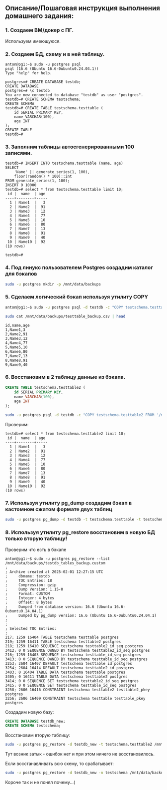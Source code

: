 ## Описание/Пошаговая инструкция выполнения домашнего задания:
### 1. Создаем ВМ/докер c ПГ.

Используем имеющуюся.

### 2. Создаем БД, схему и в ней таблицу.

```
anton@pg1:~$ sudo -u postgres psql
psql (16.6 (Ubuntu 16.6-0ubuntu0.24.04.1))
Type "help" for help.

postgres=# CREATE DATABASE testdb;
CREATE DATABASE
postgres=# \c testdb
You are now connected to database "testdb" as user "postgres".
testdb=# CREATE SCHEMA testschema;
CREATE SCHEMA
testdb=# CREATE TABLE testschema.testtable (
    id SERIAL PRIMARY KEY,
    name VARCHAR(100),
    age INT
);
CREATE TABLE
testdb=#

```
### 3. Заполним таблицы автосгенерированными 100 записями.
```
testdb=# INSERT INTO testschema.testtable (name, age)
SELECT
    'Name' || generate_series(1, 100),
    floor(random() * 100)::int
FROM generate_series(1, 100);
INSERT 0 10000
testdb=# select * from testschema.testtable limit 10;
 id |  name  | age
----+--------+-----
  1 | Name1  |   3
  2 | Name2  |  91
  3 | Name3  |  12
  4 | Name4  |  77
  5 | Name5  |  10
  6 | Name6  |  80
  7 | Name7  |  13
  8 | Name8  |  91
  9 | Name9  |  40
 10 | Name10 |  92
(10 rows)

testdb=#
```
### 4. Под линукс пользователем Postgres создадим каталог для бэкапов
```bash
sudo -u postgres mkdir -p /mnt/data/backups
```
### 5. Сделаем логический бэкап используя утилиту COPY
```bash
anton@pg1:~$ sudo -u postgres psql -d testdb -c "COPY testschema.testtable TO '/mnt/data/backups/testtable_backup.csv' WITH CSV HEADER;"
```
```bash
sudo cat /mnt/data/backups/testtable_backup.csv | head
```
```
id,name,age
1,Name1,3
2,Name2,91
3,Name3,12
4,Name4,77
5,Name5,10
6,Name6,80
7,Name7,13
8,Name8,91
9,Name9,40
```
### 6. Восстановим в 2 таблицу данные из бэкапа.

```sql
CREATE TABLE testschema.testtable2 (
    id SERIAL PRIMARY KEY,
    name VARCHAR(100),
    age INT
);
```

```bash
sudo -u postgres psql -d testdb -c "COPY testschema.testtable2 FROM '/mnt/data/backups/testtable_backup.csv' WITH CSV HEADER;"
```
Проверим:
```
testdb=# select * from testschema.testtable2 limit 10;
 id |  name  | age
----+--------+-----
  1 | Name1  |   3
  2 | Name2  |  91
  3 | Name3  |  12
  4 | Name4  |  77
  5 | Name5  |  10
  6 | Name6  |  80
  7 | Name7  |  13
  8 | Name8  |  91
  9 | Name9  |  40
 10 | Name10 |  92
(10 rows)

```

### 7. Используя утилиту pg_dump создадим бэкап в кастомном сжатом формате двух таблиц

```bash
sudo -u postgres pg_dump -d testdb -t testschema.testtable -t testschema.testtable2 -F c -b -v -f /mnt/data/backups/testdb_tables_backup.custom
```
### 8. Используя утилиту pg_restore восстановим в новую БД только вторую таблицу!
Проверим что есть в бэкапе
```
anton@pg1:~$ sudo -u postgres pg_restore --list /mnt/data/backups/testdb_tables_backup.custom
;
; Archive created at 2025-02-01 12:27:15 UTC
;     dbname: testdb
;     TOC Entries: 18
;     Compression: gzip
;     Dump Version: 1.15-0
;     Format: CUSTOM
;     Integer: 4 bytes
;     Offset: 8 bytes
;     Dumped from database version: 16.6 (Ubuntu 16.6-0ubuntu0.24.04.1)
;     Dumped by pg_dump version: 16.6 (Ubuntu 16.6-0ubuntu0.24.04.1)
;
;
; Selected TOC Entries:
;
217; 1259 16404 TABLE testschema testtable postgres
219; 1259 16411 TABLE testschema testtable2 postgres
218; 1259 16410 SEQUENCE testschema testtable2_id_seq postgres
3412; 0 0 SEQUENCE OWNED BY testschema testtable2_id_seq postgres
216; 1259 16403 SEQUENCE testschema testtable_id_seq postgres
3413; 0 0 SEQUENCE OWNED BY testschema testtable_id_seq postgres
3253; 2604 16407 DEFAULT testschema testtable id postgres
3254; 2604 16414 DEFAULT testschema testtable2 id postgres
3403; 0 16404 TABLE DATA testschema testtable postgres
3405; 0 16411 TABLE DATA testschema testtable2 postgres
3414; 0 0 SEQUENCE SET testschema testtable2_id_seq postgres
3415; 0 0 SEQUENCE SET testschema testtable_id_seq postgres
3258; 2606 16416 CONSTRAINT testschema testtable2 testtable2_pkey postgres
3256; 2606 16409 CONSTRAINT testschema testtable testtable_pkey postgres
```

Создадим новую базу:
```sql
CREATE DATABASE testdb_new;
CREATE SCHEMA testschema;
```

Восстановим вторую таблицу:
```bash
sudo -u postgres pg_restore -d testdb_new -t testschema.testtable2 /mnt/data/backups/testdb_tables_backup.custom
```
Тут возник затык - ошибок нет и при этом ничего не восстановилось.

Если восстанавливать всю схему, то срабатывает:
```bash
sudo -u postgres pg_restore -d testdb_new -n testschema /mnt/data/backups/testdb_tables_backup.custom
```
Короче так и не понял почему...(



